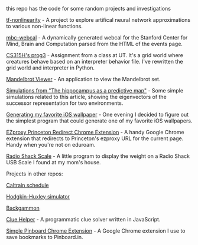 this repo has the code for some random projects and investigations

[tf-nonlinearity](tf-nonlinearity) - A project to explore artifical neural network approximations to various non-linear functions.


[mbc-webcal](mbc-webcal) - A dynamically generated webcal for the Stanford Center for Mind, Brain and Computation parsed from the HTML of the events page.


[CS315H's prog3](cs315h-prog3) - Assignment from a class at UT. It's a grid world where creatures behave based on an interpreter behavior file. I've rewritten the grid world and interpreter in Python.

[Mandelbrot Viewer](brot) - An application to view the Mandelbrot set.

[Simulations from "The hippocampus as a predictive map"](hippocampus-predictive-map) - Some simple simulations related to this article, showing the eigenvectors of the successor representation for two environments.

[Generating my favorite iOS wallpaper](generate-favorite-wallpaper) - One evening I decided to figure out the simplest program that could generate one of my favorite iOS wallpapers.

[EZproxy Princeton Redirect Chrome Extension](ezproxy-redirect) - A handy Google Chrome extension that redirects to Princeton's ezproxy URL for the current page. Handy when you're not on eduroam.

[Radio Shack Scale](radio-shack-scale) - A little program to display the weight on a Radio Shack USB Scale I found at my mom's house.

Projects in other repos:

[Caltrain schedule](http://carlos.correa.me/caltrain-leave-when/)

[Hodgkin-Huxley simulator](http://carlos.correa.me/hhsim/)

[Backgammon](http://carlos.correa.me/gammon/)

[Clue Helper](https://github.com/cgc/clue-helper) - A programmatic clue solver written in JavaScript.

[Simple Pinboard Chrome Extension](https://github.com/cgc/pinboard-chrome) - A Google Chrome extension I use to save bookmarks to Pinboard.in.
